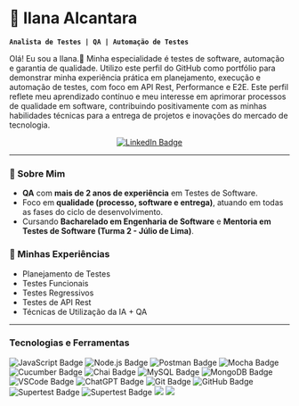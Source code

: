 # 🐞 Ilana Alcantara

**`Analista de Testes | QA | Automação de Testes `**

Olá! Eu sou a Ilana.👋 
Minha especialidade é testes de software, automação e garantia de qualidade. Utilizo este perfil do GitHub como portfólio para demonstrar minha experiência prática em planejamento, execução e automação de testes, com foco em API Rest, Performance e E2E. Este perfil reflete meu aprendizado contínuo e meu interesse em aprimorar processos de qualidade em software, contribuindo positivamente com as minhas habilidades técnicas para a entrega de projetos e inovações do mercado de tecnologia.
<p align="center">
  <a href="https://www.linkedin.com/in/ilana-alcantara/" target='_blank'>
    <img src="https://img.shields.io/badge/LinkedIn-0077B5?style=for-the-badge&logo=linkedin&logoColor=white" alt="LinkedIn Badge">
  </a>

---

### 🚀 Sobre Mim
- **QA** com **mais de 2 anos de experiência** em Testes de Software.
- Foco em **qualidade (processo, software e entrega)**, atuando em todas as fases do ciclo de desenvolvimento.
- Cursando **Bacharelado em Engenharia de Software** e **Mentoria em Testes de Software (Turma 2 - Júlio de Lima)**.

### 🥇 Minhas Experiências
- Planejamento de Testes
- Testes Funcionais
- Testes Regressivos
- Testes de API Rest
- Técnicas de Utilização da IA + QA

---

### Tecnologias e Ferramentas
<P>
    <img src="https://img.shields.io/badge/JavaScript-323330?style=for-the-badge&logo=javascript&logoColor=F7DF1E" alt="JavaScript Badge">
    <img src="https://img.shields.io/badge/Node%20js-339933?style=for-the-badge&logo=nodedotjs&logoColor=white" alt="Node.js Badge">
    <img src="https://img.shields.io/badge/Postman-FF6C37?style=for-the-badge&logo=Postman&logoColor=white" alt="Postman Badge">
    <img src="https://img.shields.io/badge/Mocha-8D6748?style=for-the-badge&logo=Mocha&logoColor=white" alt="Mocha Badge">
    <img src="https://img.shields.io/badge/Cucumber-43B02A?style=for-the-badge&logo=cucumber&logoColor=white" alt="Cucumber Badge">
    <img src="https://img.shields.io/badge/chai-A30701?style=for-the-badge&logo=chai&logoColor=white" alt="Chai Badge">
    <img src="https://img.shields.io/badge/MySQL-005C84?style=for-the-badge&logo=mysql&logoColor=white" alt="MySQL Badge">
    <img src="https://img.shields.io/badge/MongoDB-4EA94B?style=for-the-badge&logo=mongodb&logoColor=white" alt="MongoDB Badge">
    <img src="https://img.shields.io/badge/VSCode-0078D4?style=for-the-badge&logo=visual%20studio%20code&logoColor=white" alt="VSCode Badge">
    <img src="https://img.shields.io/badge/ChatGPT-74aa9c?style=for-the-badge&logo=openai&logoColor=white" alt="ChatGPT Badge">
    <img src="https://img.shields.io/badge/GIT-E44C30?style=for-the-badge&logo=git&logoColor=white" alt="Git Badge">
    <img src="https://img.shields.io/badge/GitHub-100000?style=for-the-badge&logo=github&logoColor=white" alt="GitHub Badge">
    <img src="https://img.shields.io/badge/Supertest-FF6C37?style=for-the-badge&logo=testinglibrary&logoColor=white" alt="Supertest Badge">
    <img src="https://img.shields.io/badge/Supertest-FF6C37?style=for-the-badge&logo=testinglibrary&logoColor=white" alt="Supertest Badge">
    <img src="https://img.shields.io/badge/k6-7D64FF.svg?style=for-the-badge&logo=k6&logoColor=white">
    <img src="https://img.shields.io/badge/Cypress-17202C?style=for-the-badge&logo=cypress&logoColor=white">
</p>
